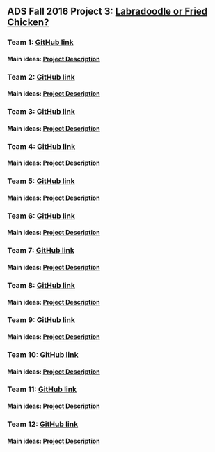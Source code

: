 ## ADS Fall 2016 Project 3: [Labradoodle or Fried Chicken?](https://github.com/TZstatsADS/ADS_Teaching/blob/master/Tutorials/project3_desc.md)

### Team 1: [GitHub link](https://github.com/TZstatsADS/Fall2016-proj3-grp1)
#### Main ideas: [Project Description](https://github.com/TZstatsADS/Fall2016-Proj3-grp1/blob/master/README.md)

### Team 2: [GitHub link](https://github.com/TZstatsADS/Fall2016-proj3-grp2)
#### Main ideas: [Project Description](https://github.com/TZstatsADS/Fall2016-Proj3-grp2/blob/master/README.md)

### Team 3: [GitHub link](https://github.com/TZstatsADS/Fall2016-proj3-grp3)
#### Main ideas: [Project Description](https://github.com/TZstatsADS/Fall2016-Proj3-grp3/blob/master/README.md)

### Team 4: [GitHub link](https://github.com/TZstatsADS/Fall2016-proj3-grp4)
#### Main ideas: [Project Description](https://github.com/TZstatsADS/Fall2016-Proj3-grp4/blob/master/README.md)

### Team 5: [GitHub link](https://github.com/TZstatsADS/Fall2016-proj3-grp5)
#### Main ideas: [Project Description](https://github.com/TZstatsADS/Fall2016-Proj3-grp5/blob/master/README.md)

### Team 6: [GitHub link](https://github.com/TZstatsADS/Fall2016-proj3-grp6)
#### Main ideas: [Project Description](https://github.com/TZstatsADS/Fall2016-Proj3-grp6/blob/master/README.md)

### Team 7: [GitHub link](https://github.com/TZstatsADS/Fall2016-proj3-grp7)
#### Main ideas: [Project Description](https://github.com/TZstatsADS/Fall2016-Proj3-grp7/blob/master/README.md)

### Team 8: [GitHub link](https://github.com/TZstatsADS/Fall2016-proj3-grp8)
#### Main ideas: [Project Description](https://github.com/TZstatsADS/Fall2016-Proj3-grp8/blob/master/README.md)

### Team 9: [GitHub link](https://github.com/TZstatsADS/Fall2016-proj3-grp9)
#### Main ideas: [Project Description](https://github.com/TZstatsADS/Fall2016-Proj3-grp9/blob/master/README.md)

### Team 10: [GitHub link](https://github.com/TZstatsADS/Fall2016-proj3-grp10)
#### Main ideas: [Project Description](https://github.com/TZstatsADS/Fall2016-Proj3-grp10/blob/master/README.md)

### Team 11: [GitHub link](https://github.com/TZstatsADS/Fall2016-proj3-grp11)
#### Main ideas: [Project Description](https://github.com/TZstatsADS/Fall2016-Proj3-grp11/blob/master/README.md)

### Team 12: [GitHub link](https://github.com/TZstatsADS/Fall2016-proj3-grp12)
#### Main ideas: [Project Description](https://github.com/TZstatsADS/Fall2016-Proj3-grp12/blob/master/README.md)